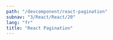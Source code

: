 ```yaml
---
path: "/devcomponent/react-pagination"
subnav: "3/React/React/20"
lang: "fr"
title: "React Pagination"
---
```

